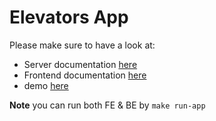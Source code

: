 # Elevators App

Please make sure to have a look at:

- Server documentation [here](./server/README.md)
- Frontend documentation [here](./frontend/README.md)
- demo [here](./demo/)

**Note** you can run both FE & BE by `make run-app`
